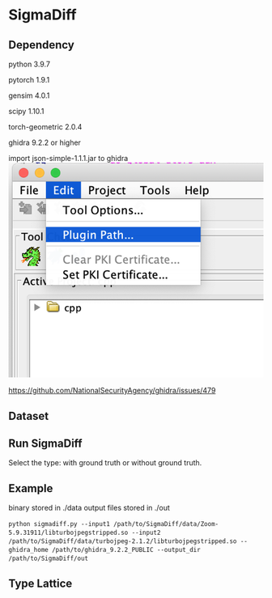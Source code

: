 # SigmaDiff

## Dependency
python                    3.9.7

pytorch                   1.9.1

gensim                    4.0.1

scipy                     1.10.1

torch-geometric           2.0.4

ghidra                    9.2.2 or higher

import json-simple-1.1.1.jar to ghidra
![Alt text](image.png)

https://github.com/NationalSecurityAgency/ghidra/issues/479


## Dataset

## Run SigmaDiff
Select the type: with ground truth or without ground truth.

## Example
binary stored in ./data
output files stored in ./out

`python sigmadiff.py --input1 /path/to/SigmaDiff/data/Zoom-5.9.31911/libturbojpegstripped.so --input2 /path/to/SigmaDiff/data/turbojpeg-2.1.2/libturbojpegstripped.so --ghidra_home /path/to/ghidra_9.2.2_PUBLIC --output_dir /path/to/SigmaDiff/out`

## Type Lattice

